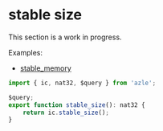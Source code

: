 # stable size

This section is a work in progress.

Examples:

-   [stable_memory](https://github.com/demergent-labs/azle/tree/main/examples/stable_memory)

```typescript
import { ic, nat32, $query } from 'azle';

$query;
export function stable_size(): nat32 {
    return ic.stable_size();
}
```

